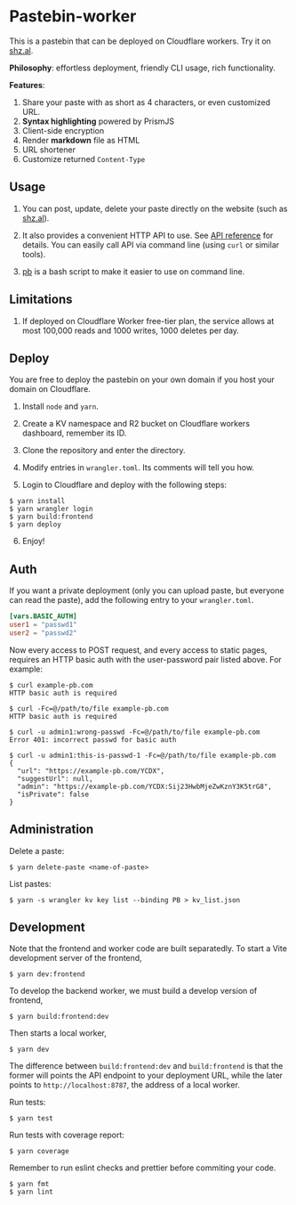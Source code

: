 # Pastebin-worker

This is a pastebin that can be deployed on Cloudflare workers. Try it on [shz.al](https://shz.al).

**Philosophy**: effortless deployment, friendly CLI usage, rich functionality.

**Features**:

1. Share your paste with as short as 4 characters, or even customized URL.
1. **Syntax highlighting** powered by PrismJS
1. Client-side encryption
1. Render **markdown** file as HTML
1. URL shortener
1. Customize returned `Content-Type`

## Usage

1. You can post, update, delete your paste directly on the website (such as [shz.al](https://shz.al)).

2. It also provides a convenient HTTP API to use. See [API reference](doc/api.md) for details. You can easily call API via command line (using `curl` or similar tools).

3. [pb](/scripts) is a bash script to make it easier to use on command line.

## Limitations

1. If deployed on Cloudflare Worker free-tier plan, the service allows at most 100,000 reads and 1000 writes, 1000 deletes per day.

## Deploy

You are free to deploy the pastebin on your own domain if you host your domain on Cloudflare.

1. Install `node` and `yarn`.

2. Create a KV namespace and R2 bucket on Cloudflare workers dashboard, remember its ID.

3. Clone the repository and enter the directory.

4. Modify entries in `wrangler.toml`. Its comments will tell you how.

5. Login to Cloudflare and deploy with the following steps:

```console
$ yarn install
$ yarn wrangler login
$ yarn build:frontend
$ yarn deploy
```

6. Enjoy!

## Auth

If you want a private deployment (only you can upload paste, but everyone can read the paste), add the following entry to your `wrangler.toml`.

```toml
[vars.BASIC_AUTH]
user1 = "passwd1"
user2 = "passwd2"
```

Now every access to POST request, and every access to static pages, requires an HTTP basic auth with the user-password pair listed above. For example:

```console
$ curl example-pb.com
HTTP basic auth is required

$ curl -Fc=@/path/to/file example-pb.com
HTTP basic auth is required

$ curl -u admin1:wrong-passwd -Fc=@/path/to/file example-pb.com
Error 401: incorrect passwd for basic auth

$ curl -u admin1:this-is-passwd-1 -Fc=@/path/to/file example-pb.com
{
  "url": "https://example-pb.com/YCDX",
  "suggestUrl": null,
  "admin": "https://example-pb.com/YCDX:Sij23HwbMjeZwKznY3K5trG8",
  "isPrivate": false
}
```

## Administration

Delete a paste:

```console
$ yarn delete-paste <name-of-paste>
```

List pastes:

```console
$ yarn -s wrangler kv key list --binding PB > kv_list.json
```

## Development

Note that the frontend and worker code are built separatedly. To start a Vite development server of the frontend,

```console
$ yarn dev:frontend
```

To develop the backend worker, we must build a develop version of frontend,

```console
$ yarn build:frontend:dev
```

Then starts a local worker,

```console
$ yarn dev
```

The difference between `build:frontend:dev` and `build:frontend` is that the former will points the API endpoint to your deployment URL, while the later points to `http://localhost:8787`, the address of a local worker.

Run tests:

```console
$ yarn test
```

Run tests with coverage report:

```console
$ yarn coverage
```

Remember to run eslint checks and prettier before commiting your code.

```console
$ yarn fmt
$ yarn lint
```
